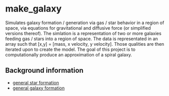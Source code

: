 # make_galaxy

Simulates galaxy formation / generation via gas / star behavior in a region of space, via equations for gravitational and diffusive force (or simplified versions thereof). The simlation is a representation of two or more galaxies feeding gas / stars into a region of space. The data is representated in an array such that [x,y] = [mass, x velocity, y velocity]. Those qualities are then iterated upon to create the model. The goal of this project is to computationally produce an approximation of a spiral galaxy.

## Background information 

- [general star formation](http://en.wikipedia.org/wiki/Star_formation)
- [general galaxy formation](http://en.wikipedia.org/wiki/Galaxy_formation_and_evolution)
